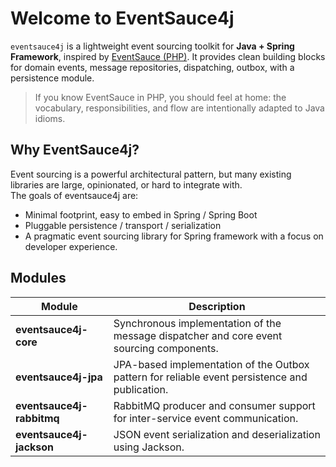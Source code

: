 # Welcome to EventSauce4j

`eventsauce4j` is a lightweight event sourcing toolkit for **Java + Spring Framework**, inspired by [EventSauce (PHP)](https://eventsauce.io/).
It provides clean building blocks for domain events, message repositories, dispatching, outbox, with a persistence module.

> If you know EventSauce in PHP, you should feel at home: the vocabulary, responsibilities, and flow are intentionally adapted to Java idioms.


## Why EventSauce4j?

Event sourcing is a powerful architectural pattern, but many existing libraries are large, opinionated, or hard to integrate with.  
The goals of eventsauce4j are:

- Minimal footprint, easy to embed in Spring / Spring Boot
- Pluggable persistence / transport / serialization
- A pragmatic event sourcing library for Spring framework with a focus on developer experience.


## Modules

| Module | Description |
|---------|-------------|
| **eventsauce4j-core** | Synchronous implementation of the message dispatcher and core event sourcing components. |
| **eventsauce4j-jpa** | JPA-based implementation of the Outbox pattern for reliable event persistence and publication. |
| **eventsauce4j-rabbitmq** | RabbitMQ producer and consumer support for inter-service event communication. |
| **eventsauce4j-jackson** | JSON event serialization and deserialization using Jackson. |
